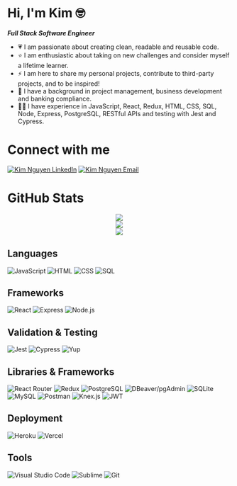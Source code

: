 # Hi, I'm Kim 🤓

***Full Stack Software Engineer***

- 💗  I am passionate about creating clean, readable and reusable code.
- ⭐  I am enthusiastic about taking on new challenges and consider myself a lifetime learner. 
- ⚡ I am here to share my personal projects, contribute to third-party projects, and to be inspired!
- 🌱  I have a background in project management, business development and banking compliance. 
- 👩‍💻  I have experience in JavaScript, React, Redux, HTML, CSS, SQL, Node, Express, PostgreSQL, RESTful APIs and testing with Jest and Cypress.

# Connect with me
[![Kim Nguyen LinkedIn](https://img.shields.io/badge/Kim_Nguyen-0A66C2?style=for-the-badge&logo=LinkedIn)](https://www.linkedin.com/in/kimnguyen79/)
[![Kim Nguyen Email](https://img.shields.io/badge/Gmail-D14836?style=for-the-badge&logo=gmail&logoColor=white)](mailto:kimnguyen79@gmail.com)

# GitHub Stats
 
<!-- [![Profile Summary](https://github-profile-summary-cards.vercel.app/api/cards/profile-details?username=kimnivore&theme=vue)](https://github.com/kimnivore/github-readme-stats)

[![Kim's GitHub stats](https://github-readme-stats.vercel.app/api?username=kimnivore&show_icons=true&theme=dracula)](https://github.com/kimnivore/github-readme-stats)

[![Kim' Top Languages](https://github-readme-stats.vercel.app/api/top-langs/?username=kimnivore&layout=compact)](https://github.com/kimnivore/github-readme-stats)
 -->
 
<div align='center'>
  <img src="https://github-profile-summary-cards.vercel.app/api/cards/profile-details?username=kimnivore&theme=vue" />
</div>
<div align='center'>
  <img src="https://github-readme-stats.vercel.app/api?username=kimnivore&show_icons=true&theme=dracula&&line_height=40" />
</div>
<div align='center'>
  <img src="https://github-readme-stats.vercel.app/api/top-langs/?username=kimnivore&layout=compact" />
</div>

## Languages
![JavaScript](https://img.shields.io/badge/JavaScript-323330?style=for-the-badge&logo=javascript&logoColor=F7DF1E)
![HTML](https://img.shields.io/badge/HTML5-E34F26?style=for-the-badge&logo=html5&logoColor=white)
![CSS](https://img.shields.io/badge/CSS3-1572B6?style=for-the-badge&logo=css3&logoColor=white)
![SQL](https://img.shields.io/badge/SQL-blue?style=for-the-badge)

## Frameworks
![React](https://img.shields.io/badge/React-20232A?style=for-the-badge&logo=react&logoColor=61DAFB) 
![Express](https://img.shields.io/badge/Express.js-000000?style=for-the-badge&logo=express&logoColor=white) 
![Node.js](https://img.shields.io/badge/Node.js-339933?style=for-the-badge&logo=nodedotjs&logoColor=white)

## Validation & Testing
![Jest](https://img.shields.io/badge/Jest-C21325?style=for-the-badge&logo=jest&logoColor=white)
![Cypress](https://img.shields.io/badge/Cypress-17202C?style=for-the-badge&logo=cypress&logoColor=white)
![Yup](https://img.shields.io/badge/Yup-black?style=for-the-badge)

## Libraries & Frameworks
![React Router](https://img.shields.io/badge/React_Router-CA4245?style=for-the-badge&logo=react-router&logoColor=white)
![Redux](https://img.shields.io/badge/Redux-593D88?style=for-the-badge&logo=redux&logoColor=white)
![PostgreSQL](https://img.shields.io/badge/PostgreSQL-316192?style=for-the-badge&logo=postgresql&logoColor=white)
![DBeaver/pgAdmin](https://img.shields.io/badge/DBeaver_/_pgAdmin-tan?style=for-the-badge&logo=PostgreSQL&logoColor=black)
![SQLite](https://img.shields.io/badge/sqlite-%2307405e.svg?style=for-the-badge&logo=sqlite&logoColor=white)
![MySQL](https://img.shields.io/badge/MySQL-005C84?style=for-the-badge&logo=mysql&logoColor=white)
![Postman](https://img.shields.io/badge/Postman-FF6C37?style=for-the-badge&logo=Postman&logoColor=white)
![Knex.js](https://img.shields.io/badge/Knex.js-orange?style=for-the-badge)
![JWT](https://img.shields.io/badge/JWT-black?style=for-the-badge&logo=JSON%20web%20tokens)

## Deployment
![Heroku](https://img.shields.io/badge/heroku-%23430098.svg?style=for-the-badge&logo=heroku&logoColor=white) 
![Vercel](https://img.shields.io/badge/vercel-%23000000.svg?style=for-the-badge&logo=vercel&logoColor=white)

## Tools
![Visual Studio Code](https://img.shields.io/badge/Visual%20Studio%20Code-0078d7.svg?style=for-the-badge&logo=visual-studio-code&logoColor=white)
![Sublime](https://img.shields.io/badge/sublime_text-%23575757.svg?&style=for-the-badge&logo=sublime-text&logoColor=important)
![Git](https://img.shields.io/badge/GIT-E44C30?style=for-the-badge&logo=git&logoColor=white)


